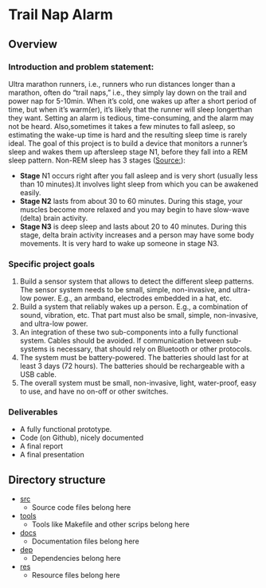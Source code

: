 # Trail Nap Alarm
## Overview
### Introduction and problem statement:
Ultra marathon runners, i.e., runners who run distances longer than a marathon, often do “trail naps,” i.e., they simply lay down on the trail and power nap for 5-10min. When it’s cold, one wakes up after a short period of time, but when it’s warm(er), it’s likely that the runner will sleep longerthan they want. Setting an alarm is tedious, time-consuming, and the alarm may not be heard. Also,sometimes it takes a few minutes to fall asleep, so estimating the wake-up time is hard and the resulting sleep time is rarely ideal.
The goal of this project is to build a device that monitors a runner’s sleep and wakes them up aftersleep stage N1, before they fall into a REM sleep pattern. Non-REM sleep has 3 stages ([Source:](https://www.uofmhealth.org/health-library/hw48331)):
* **Stage** N1 occurs right after you fall asleep and is very short (usually less than 10 minutes).It involves light sleep from which you can be awakened easily.
* **Stage N2** lasts from about 30 to 60 minutes. During this stage, your muscles become more
relaxed and you may begin to have slow-wave (delta) brain activity.
* **Stage N3** is deep sleep and lasts about 20 to 40 minutes. During this stage, delta brain activity increases and a person may have some body movements. It is very hard to wake up someone in stage N3.

### Specific project goals
1. Build a sensor system that allows to detect the different sleep patterns. The sensor system needs to be small, simple, non-invasive, and ultra-low power. E.g., an armband, electrodes embedded in a hat, etc.
2. Build a system that reliably wakes up a person. E.g., a combination of sound, vibration, etc. That part must also be small, simple, non-invasive, and ultra-low power.
3. An integration of these two sub-components into a fully functional system. Cables should be avoided. If communication between sub-systems is necessary, that should rely on Bluetooth or other protocols.
4. The system must be battery-powered. The batteries should last for at least 3 days (72 hours). The batteries should be rechargeable with a USB cable.
5. The overall system must be small, non-invasive, light, water-proof, easy to use, and have no on-off or other switches.
### Deliverables
* A fully functional prototype.
* Code (on Github), nicely documented
* A final report
* A final presentation

## Directory structure
* [src]()
    * Source code files belong here
* [tools]()
    * Tools like Makefile and other scrips belong here
* [docs]()
    * Documentation files belong here
* [dep]()
    * Dependencies belong here
* [res]()
    * Resource files belong here
